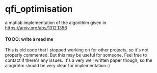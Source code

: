 # qfi_optimisation
a matlab implementation of the algorithim given in https://arxiv.org/abs/1312.1356
#### TO DO: write a read me #####

This is old code that I stopped working on for other projects, so it's not properly commented. But this may be useful for someone. Feel free to contact if there's any issues. It's a very well written paper though, so the alogirhtm should be very clear for implementation :) 
